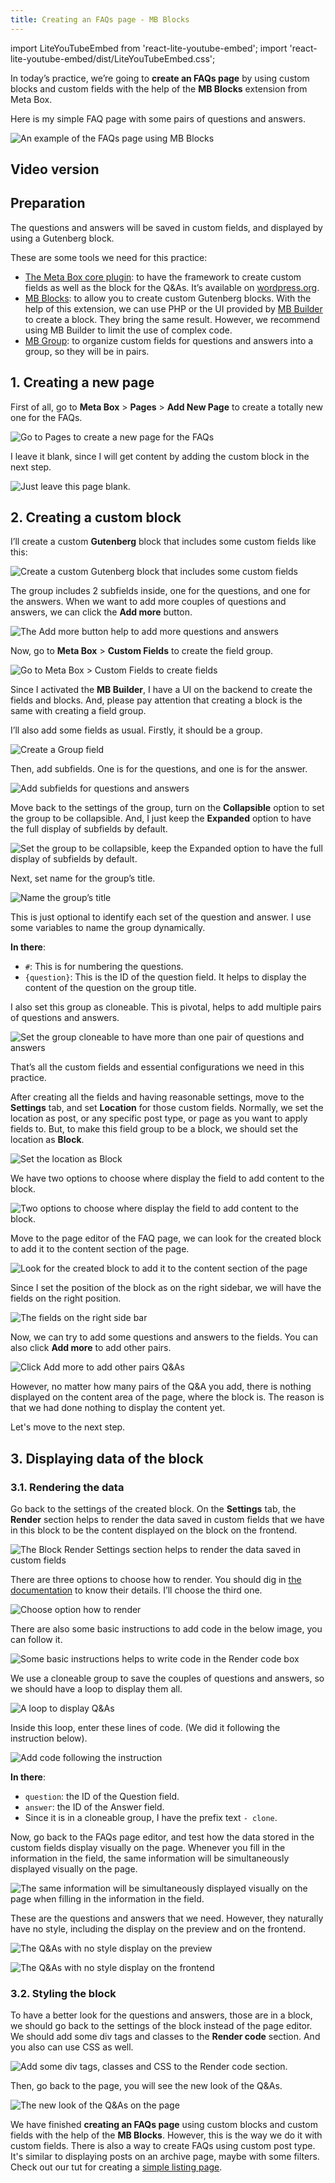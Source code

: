 ```yaml
---
title: Creating an FAQs page - MB Blocks
---
```


import LiteYouTubeEmbed from 'react-lite-youtube-embed';
import 'react-lite-youtube-embed/dist/LiteYouTubeEmbed.css';

In today’s practice, we’re going to **create an FAQs page** by using custom blocks and custom fields with the help of the **MB Blocks** extension from Meta Box.

Here is my simple FAQ page with some pairs of questions and answers.

![An example of the FAQs page using MB Blocks](https://i.imgur.com/N71jB4M.png)

## Video version

<LiteYouTubeEmbed id='ZBL6VIlQCII' />

## Preparation

The questions and answers will be saved in custom fields, and displayed by using a Gutenberg block.

These are some tools we need for this practice:

* [The Meta Box core plugin](https://wordpress.org/plugins/meta-box/): to have the framework to create custom fields as well as the block for the Q&As. It’s available on [wordpress.org](https://wordpress.org/plugins/meta-box/).
* [MB Blocks](https://metabox.io/plugins/mb-blocks/): to allow you to create custom Gutenberg blocks. With the help of this extension, we can use PHP or the UI provided by [MB Builder](https://metabox.io/plugins/meta-box-builder/) to create a block. They bring the same result. However, we recommend using MB Builder to limit the use of complex code.
* [MB Group](https://metabox.io/plugins/meta-box-group/): to organize custom fields for questions and answers into a group, so they will be in pairs.

## 1. Creating a new page

First of all, go to **Meta Box** > **Pages** > **Add New Page** to create a totally new one for the FAQs.

![Go to Pages to create a new page for the FAQs](https://i.imgur.com/tGUXFDj.png)

I leave it blank, since I will get content by adding the custom block in the next step.

![Just leave this page blank.](https://i.imgur.com/cYLMlzJ.png)

## 2. Creating a custom block

I’ll create a custom **Gutenberg** block that includes some custom fields like this:

![Create a custom Gutenberg block that includes some custom fields](https://i.imgur.com/c8rhyX5.png)

The group includes 2 subfields inside, one for the questions, and one for the answers. When we want to add more couples of questions and answers, we can click the **Add more** button.

![The Add more button help to add more questions and answers](https://i.imgur.com/ed39KAZ.png)

Now, go to **Meta Box** > **Custom Fields** to create the field group.

![Go to Meta Box > Custom Fields to create fields](https://i.imgur.com/00jsQUk.png)

Since I activated the **MB Builder**, I have a UI on the backend to create the fields and blocks. And, please pay attention that creating a block is the same with creating a field group.

I’ll also add some fields as usual. Firstly, it should be a group.

![Create a Group field](https://i.imgur.com/WZIjHYM.png)

Then, add subfields. One is for the questions, and one is for the answer.

![Add subfields for questions and answers](https://i.imgur.com/EYeyn5q.png)

Move back to the settings of the group, turn on the **Collapsible** option to set the group to be collapsible. And, I just keep the **Expanded** option to have the full display of subfields by default.

![Set the group to be collapsible, keep the Expanded option to have the full display of subfields by default.](https://i.imgur.com/qP0g3T8.png)

Next, set name for the group’s title.

![Name the group’s title](https://i.imgur.com/piQ8Zsh.png)

This is just optional to identify each set of the question and answer. I use some variables to name the group dynamically.

**In there**:

* `#`: This is for numbering the questions.
* `{question}`: This is the ID of the question field. It helps to display the content of the question on the group title.

I also set this group as cloneable. This is pivotal, helps to add multiple pairs of questions and answers.

![Set the group cloneable to have more than one pair of questions and answers](https://i.imgur.com/SOU5Rl9.png)

That’s all the custom fields and essential configurations we need in this practice.

After creating all the fields and having reasonable settings, move to the **Settings** tab, and set **Location** for those custom fields. Normally, we set the location as post, or any specific post type, or page as you want to apply fields to. But, to make this field group to be a block, we should set the location as **Block**.

![Set the location as Block](https://i.imgur.com/lMJ9Nyi.png)

We have two options to choose where display the field to add content to the block.

![Two options to choose where display the field to add content to the block.](https://i.imgur.com/xyS89n2.png)

Move to the page editor of the FAQ page, we can look for the created block to add it to the content section of the page.

![Look for the created block to add it to the content section of the page](https://i.imgur.com/i6N0QrN.png)

Since I set the position of the block as on the right sidebar, we will have the fields on the right position.

![The fields on the right side bar](https://i.imgur.com/laYrs33.png)

Now, we can try to add some questions and answers to the fields. You can also click **Add more** to add other pairs.

![Click Add more to add other pairs Q&As](https://i.imgur.com/U5tRuLA.png)

However, no matter how many pairs of the Q&A you add, there is nothing displayed on the content area of the page, where the block is. The reason is that we had done nothing to display the content yet.

Let's move to the next step.

## 3. Displaying data of the block

### 3.1. Rendering the data

Go back to the settings of the created block. On the **Settings** tab, the **Render** section helps to render the data saved in custom fields that we have in this block to be the content displayed on the block on the frontend.

![The Block Render Settings section helps to render the data saved in custom fields](https://i.imgur.com/MzsbYeM.png)

There are three options to choose how to render. You should dig in [the documentation](https://docs.metabox.io/extensions/mb-blocks/) to know their details. I’ll choose the third one.

![Choose option how to render](https://i.imgur.com/P5r0xii.png)

There are also some basic instructions to add code in the below image, you can follow it.

![Some basic instructions helps to write code in the Render code box](https://i.imgur.com/gOgWVJJ.png)

We use a cloneable group to save the couples of questions and answers, so we should have a loop to display them all.

![A loop to display Q&As](https://i.imgur.com/gPI24FW.png)

Inside this loop, enter these lines of code. (We did it following the instruction below).

![Add code following the instruction](https://i.imgur.com/cHIIatk.png)

**In there**:

* `question`: the ID of the Question field.
* `answer`: the ID of the Answer field.
* Since it is in a cloneable group, I have the prefix text `- clone`.

Now, go back to the FAQs page editor, and test how the data stored in the custom fields display visually on the page. Whenever you fill in the information in the field, the same information will be simultaneously displayed visually on the page.

![The same information will be simultaneously displayed visually on the page when filling in the information in the field.](https://i.imgur.com/FC6QFxd.gif)

These are the questions and answers that we need. However, they naturally have no style, including the display on the preview and on the frontend.

![The Q&As with no style display on the preview](https://i.imgur.com/dmhAKZC.png)

![The Q&As with no style display on the frontend](https://i.imgur.com/utAtrgh.png)

### 3.2. Styling the block

To have a better look for the questions and answers, those are in a block, we should go back to the settings of the block instead of the page editor. We should add some div tags and classes to the **Render code** section. And you also can use CSS as well.

![Add some div tags, classes and CSS to the Render code section.](https://i.imgur.com/szKy3Ei.png)

Then, go back to the page, you will see the new look of the Q&As.

![The new look of the Q&As on the page](https://i.imgur.com/N71jB4M.png)

We have finished **creating an FAQs page** using custom blocks and custom fields with the help of the **MB Blocks**. However, this is the way we do it with custom fields. There is also a way to create FAQs using custom post type. It's similar to displaying posts on an archive page, maybe with some filters. Check out our tut for creating a [simple listing page](https://docs.metabox.io/tutorials/create-simple-listing-meta-box-wp-grid-builder/).
